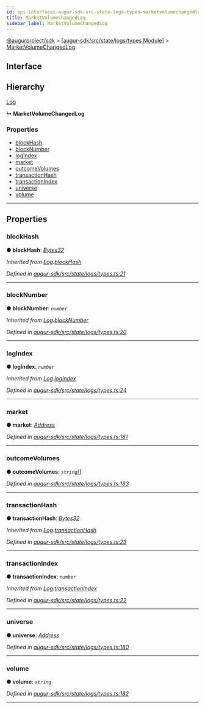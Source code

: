```yaml
---
id: api-interfaces-augur-sdk-src-state-logs-types-marketvolumechangedlog
title: MarketVolumeChangedLog
sidebar_label: MarketVolumeChangedLog
---
```


[@augurproject/sdk](api-readme.md) > [[augur-sdk/src/state/logs/types Module]](api-modules-augur-sdk-src-state-logs-types-module.md) > [MarketVolumeChangedLog](api-interfaces-augur-sdk-src-state-logs-types-marketvolumechangedlog.md)

## Interface

## Hierarchy

 [Log](api-interfaces-augur-sdk-src-state-logs-types-log.md)

**↳ MarketVolumeChangedLog**

### Properties

* [blockHash](api-interfaces-augur-sdk-src-state-logs-types-marketvolumechangedlog.md#blockhash)
* [blockNumber](api-interfaces-augur-sdk-src-state-logs-types-marketvolumechangedlog.md#blocknumber)
* [logIndex](api-interfaces-augur-sdk-src-state-logs-types-marketvolumechangedlog.md#logindex)
* [market](api-interfaces-augur-sdk-src-state-logs-types-marketvolumechangedlog.md#market)
* [outcomeVolumes](api-interfaces-augur-sdk-src-state-logs-types-marketvolumechangedlog.md#outcomevolumes)
* [transactionHash](api-interfaces-augur-sdk-src-state-logs-types-marketvolumechangedlog.md#transactionhash)
* [transactionIndex](api-interfaces-augur-sdk-src-state-logs-types-marketvolumechangedlog.md#transactionindex)
* [universe](api-interfaces-augur-sdk-src-state-logs-types-marketvolumechangedlog.md#universe)
* [volume](api-interfaces-augur-sdk-src-state-logs-types-marketvolumechangedlog.md#volume)

---

## Properties

<a id="blockhash"></a>

###  blockHash

**● blockHash**: *[Bytes32](api-modules-augur-sdk-src-state-logs-types-module.md#bytes32)*

*Inherited from [Log](api-interfaces-augur-sdk-src-state-logs-types-log.md).[blockHash](api-interfaces-augur-sdk-src-state-logs-types-log.md#blockhash)*

*Defined in [augur-sdk/src/state/logs/types.ts:21](https://github.com/AugurProject/augur/blob/304ca83772/packages/augur-sdk/src/state/logs/types.ts#L21)*

___
<a id="blocknumber"></a>

###  blockNumber

**● blockNumber**: *`number`*

*Inherited from [Log](api-interfaces-augur-sdk-src-state-logs-types-log.md).[blockNumber](api-interfaces-augur-sdk-src-state-logs-types-log.md#blocknumber)*

*Defined in [augur-sdk/src/state/logs/types.ts:20](https://github.com/AugurProject/augur/blob/304ca83772/packages/augur-sdk/src/state/logs/types.ts#L20)*

___
<a id="logindex"></a>

###  logIndex

**● logIndex**: *`number`*

*Inherited from [Log](api-interfaces-augur-sdk-src-state-logs-types-log.md).[logIndex](api-interfaces-augur-sdk-src-state-logs-types-log.md#logindex)*

*Defined in [augur-sdk/src/state/logs/types.ts:24](https://github.com/AugurProject/augur/blob/304ca83772/packages/augur-sdk/src/state/logs/types.ts#L24)*

___
<a id="market"></a>

###  market

**● market**: *[Address](api-modules-augur-sdk-src-state-logs-types-module.md#address)*

*Defined in [augur-sdk/src/state/logs/types.ts:181](https://github.com/AugurProject/augur/blob/304ca83772/packages/augur-sdk/src/state/logs/types.ts#L181)*

___
<a id="outcomevolumes"></a>

###  outcomeVolumes

**● outcomeVolumes**: *`string`[]*

*Defined in [augur-sdk/src/state/logs/types.ts:183](https://github.com/AugurProject/augur/blob/304ca83772/packages/augur-sdk/src/state/logs/types.ts#L183)*

___
<a id="transactionhash"></a>

###  transactionHash

**● transactionHash**: *[Bytes32](api-modules-augur-sdk-src-state-logs-types-module.md#bytes32)*

*Inherited from [Log](api-interfaces-augur-sdk-src-state-logs-types-log.md).[transactionHash](api-interfaces-augur-sdk-src-state-logs-types-log.md#transactionhash)*

*Defined in [augur-sdk/src/state/logs/types.ts:23](https://github.com/AugurProject/augur/blob/304ca83772/packages/augur-sdk/src/state/logs/types.ts#L23)*

___
<a id="transactionindex"></a>

###  transactionIndex

**● transactionIndex**: *`number`*

*Inherited from [Log](api-interfaces-augur-sdk-src-state-logs-types-log.md).[transactionIndex](api-interfaces-augur-sdk-src-state-logs-types-log.md#transactionindex)*

*Defined in [augur-sdk/src/state/logs/types.ts:22](https://github.com/AugurProject/augur/blob/304ca83772/packages/augur-sdk/src/state/logs/types.ts#L22)*

___
<a id="universe"></a>

###  universe

**● universe**: *[Address](api-modules-augur-sdk-src-state-logs-types-module.md#address)*

*Defined in [augur-sdk/src/state/logs/types.ts:180](https://github.com/AugurProject/augur/blob/304ca83772/packages/augur-sdk/src/state/logs/types.ts#L180)*

___
<a id="volume"></a>

###  volume

**● volume**: *`string`*

*Defined in [augur-sdk/src/state/logs/types.ts:182](https://github.com/AugurProject/augur/blob/304ca83772/packages/augur-sdk/src/state/logs/types.ts#L182)*

___

